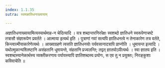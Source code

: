 ```yaml
---
index: 1.1.35
sutra: स्वमज्ञातिधनाख्यायाम्

---
```

 अज्ञातिधनाख्यायामित्यस्यार्थमाह-न चेदित्यादि । यत्र शब्दान्तरनिरपेक्षः स्वशब्दो ज्ञातिधने स्वरूपेणाचष्टे तत्रासौ संज्ञारूपेण प्रवर्तते । आत्माया इत्यर्थ इति । पुत्राणां गवां सत्यपि ज्ञातिधनत्वे न तेनाकारेण तत्र वर्तते, किन्त्वात्मीयाकारेणेत्यर्थः । आख्याग्रहणे त्वसति ज्ञातिधनयोः पर्यवसानादत्रापि प्राप्नोति । धूमायन्त इत्यादि । यथोल्मुकान्यश्लिष्टानि असंहतानि धूमायन्ते, संहतानि प्रज्वलन्ति; तद्वत् ज्ञातयोऽपीत्यर्थः । स्वा ज्ञातय इति । स्वशब्दस्यानेकार्थस्य व्यक्तीकरणाय पर्यायस्यापि ज्ञातिशब्दस्य प्रयोगः, स एव तु न प्रयुक्तः; निरङ्कुशाः कविवाचेति ॥